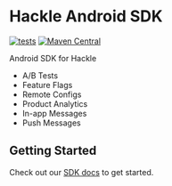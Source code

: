 # Hackle Android SDK

[![tests](https://github.com/hackle-io/hackle-android-sdk/actions/workflows/test.yml/badge.svg)](https://github.com/hackle-io/hackle-android-sdk/actions/workflows/test.yml)
[![Maven Central](https://img.shields.io/maven-central/v/io.hackle/hackle-android-sdk?label=maven)](https://central.sonatype.com/artifact/io.hackle/hackle-android-sdk)

Android SDK for Hackle
- A/B Tests
- Feature Flags
- Remote Configs
- Product Analytics
- In-app Messages
- Push Messages


## Getting Started
Check out our [SDK docs](https://docs.hackle.io/docs/android-sdk-init) to get started.
